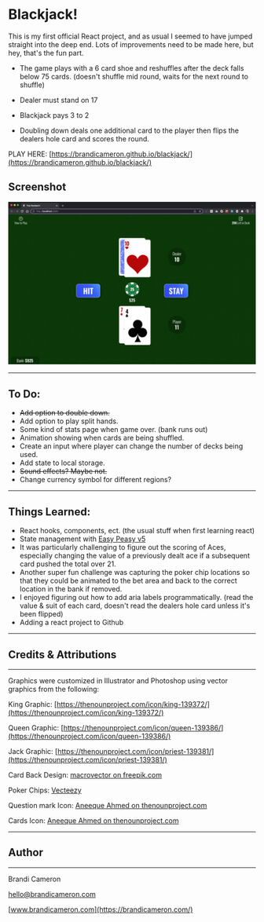 # Blackjack!

This is my first official React project, and as usual I seemed to have jumped straight into the deep end. Lots of improvements need to be made here, but hey, that's the fun part.

- The game plays with a 6 card shoe and reshuffles after the deck falls below 75 cards. (doesn't shuffle mid round, waits for the next round to shuffle)

- Dealer must stand on 17

- Blackjack pays 3 to 2

- Doubling down deals one additional card to the player then flips the dealers hole card and scores the round.

PLAY HERE: [https://brandicameron.github.io/blackjack/](https://brandicameron.github.io/blackjack/)

## Screenshot

![App Screenshot](/public/screen-shot.png)

---

## To Do:

- ~~Add option to double down.~~
- Add option to play split hands.
- Some kind of stats page when game over. (bank runs out)
- Animation showing when cards are being shuffled.
- Create an input where player can change the number of decks being used.
- Add state to local storage.
- ~~Sound effects? Maybe not.~~
- Change currency symbol for different regions?

---

## Things Learned:

- React hooks, components, ect. (the usual stuff when first learning react)
- State management with [Easy Peasy v5](https://easy-peasy.vercel.app/)
- It was particularly challenging to figure out the scoring of Aces, especially changing the value of a previously dealt ace if a subsequent card pushed the total over 21.
- Another super fun challenge was capturing the poker chip locations so that they could be animated to the bet area and back to the correct location in the bank if removed.
- I enjoyed figuring out how to add aria labels programmatically. (read the value & suit of each card, doesn't read the dealers hole card unless it's been flipped)
- Adding a react project to Github

---

## Credits & Attributions

---

Graphics were customized in Illustrator and Photoshop using vector graphics from the following:

King Graphic: [https://thenounproject.com/icon/king-139372/](https://thenounproject.com/icon/king-139372/)

Queen Graphic: [https://thenounproject.com/icon/queen-139386/](https://thenounproject.com/icon/queen-139386/)

Jack Graphic: [https://thenounproject.com/icon/priest-139381/](https://thenounproject.com/icon/priest-139381/)

Card Back Design: [macrovector on freepik.com](https://www.freepik.com/free-vector/decorative-card-suits-set_2875060.htm#query=macrovector%20playing%20card&position=12&from_view=search)

Poker Chips: [Vecteezy](https://www.vecteezy.com/free-vector/poker-chip)

Question mark Icon: [Aneeque Ahmed on thenounproject.com](https://thenounproject.com/icon/question-1157126/)

Cards Icon: [Aneeque Ahmed on thenounproject.com](https://thenounproject.com/icon/gambling-1401157/)

---

## Author

---

Brandi Cameron

[hello@brandicameron.com](mailto:hello@brandicameron.com)

[www.brandicameron.com](https://brandicameron.com/)
